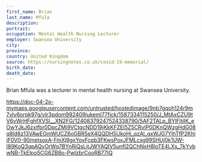 ```yaml
---
first_name: Brian
last_name: Mfula
description: 
portrait: 
occupation: Mental Health Nursing Lecturer
employer: Swansea University
city: 
province: 
country: United Kingdom
source: https://nursingnotes.co.uk/covid-19-memorial/
birth_date: 
death_date: 
---
```


Brian Mfula was a lecturer in mental health nursing at Swansea University.

https://doc-04-2o-mymaps.googleusercontent.com/untrusted/hostedimage/9nb7gqoh124r9m7vlv6orpk97g/vlr3pdom992409jukeml77fick/1587334115250/J_MtAxCZU9tV6vWrHFghfXVSI__XN2FG/12408379247524338790/5AF2TALp_BYlFltiIK_eOwYJkJ6zxifbr0DpcZMi9VCtgcNDD19jKkKFZEI5Z5CRvlP0DKnQWzgHdG08q8ld6z13VAwEGmWUCZ6oGBR5eX4QQDH5UkoHi_qzAl_gxWJG7YlhTfP2KhiiF0V0-90metsoxA-FmXj9gxYovFcpb3FKwsPoxJFMLcxg99SHUj0k1UW-I89KoQ3qpAQvOrWq7BYnRiQsLjtJWYAQIV5unfI2QChNxH8IoTE4LXs_7kYvbwNB-TkElpo5CG6ZB8o-PwIzbrCooRB77IQ